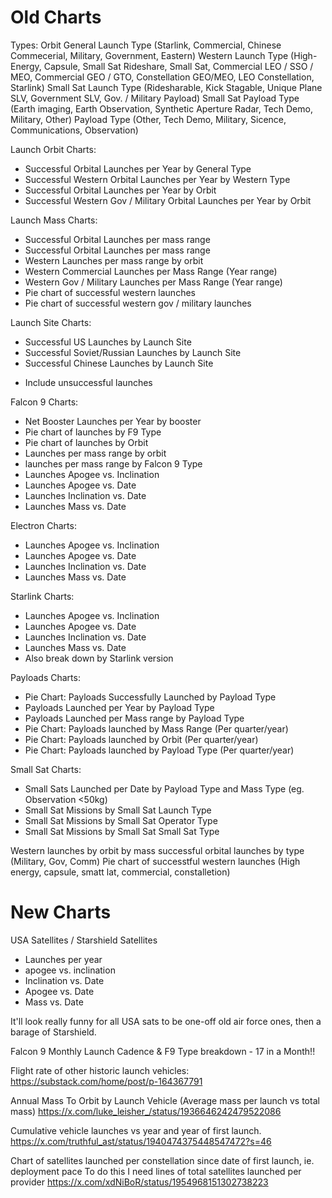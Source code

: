 # Old Charts

Types:
Orbit
General Launch Type (Starlink, Commercial, Chinese Commecerial, Military, Government, Eastern)
Western Launch Type (High-Energy, Capsule, Small Sat Rideshare, Small Sat, Commercial LEO / SSO / MEO, Commercial GEO / GTO, Constellation GEO/MEO, LEO Constellation, Starlink)
Small Sat Launch Type (Ridesharable, Kick Stagable, Unique Plane SLV, Government SLV, Gov. / Military Payload)
Small Sat Payload Type (Earth imaging, Earth Observation, Synthetic Aperture Radar, Tech Demo, Military, Other)
Payload Type (Other, Tech Demo, Military, Sicence, Communications, Observation)

Launch Orbit Charts:
- Successful Orbital Launches per Year by General Type
- Successful Western Orbital Launches per Year by Western Type
- Successful Orbital Launches per Year by Orbit
- Successful Western Gov / Military Orbital Launches per Year by Orbit

Launch Mass Charts:
- Successful Orbital Launches per mass range
- Successful Orbital Launches per mass range
- Western Launches per mass range by orbit
- Western Commercial Launches per Mass Range (Year range)
- Western Gov / Military Launches per Mass Range (Year range)
- Pie chart of successful western launches
- Pie chart of successful western gov / military launches

Launch Site Charts:
- Successful US Launches by Launch Site
- Successful Soviet/Russian Launches by Launch Site
- Successful Chinese Launches by Launch Site
+ Include unsuccessful launches

Falcon 9 Charts:
- Net Booster Launches per Year by booster
- Pie chart of launches by F9 Type
- Pie chart of launches by Orbit
- Launches per mass range by orbit
- launches per mass range by Falcon 9 Type
- Launches Apogee vs. Inclination
- Launches Apogee vs. Date
- Launches Inclination vs. Date
- Launches Mass vs. Date

Electron Charts:
- Launches Apogee vs. Inclination
- Launches Apogee vs. Date
- Launches Inclination vs. Date
- Launches Mass vs. Date

Starlink Charts:
- Launches Apogee vs. Inclination
- Launches Apogee vs. Date
- Launches Inclination vs. Date
- Launches Mass vs. Date
- Also break down by Starlink version

Payloads Charts:
- Pie Chart: Payloads Successfully Launched by Payload Type
- Payloads Launched per Year by Payload Type
- Payloads Launched per Mass range by Payload Type
- Pie Chart: Payloads launched by Mass Range (Per quarter/year)
- Pie Chart: Payloads launched by Orbit (Per quarter/year)
- Pie Chart: Payloads launched by Payload Type (Per quarter/year)

Small Sat Charts:
- Small Sats Launched per Date by Payload Type and Mass Type (eg. Observation <50kg)
- Small Sat Missions by Small Sat Launch Type
- Small Sat Missions by Small Sat Operator Type
- Small Sat Missions by Small Sat Small Sat Type

Western launches by orbit by mass
successful orbital launches by type (Military, Gov, Comm)
Pie chart of successtful western launches (High energy, capsule, smatt lat, commercial, constalletion)

# New Charts
USA Satellites / Starshield Satellites
- Launches per year
- apogee vs. inclination
- Inclination vs. Date
- Apogee vs. Date
- Mass vs. Date

It'll look really funny for all USA sats to be one-off old air force ones, then a barage of Starshield.

Falcon 9 Monthly Launch Cadence & F9 Type breakdown - 17 in a Month!!

Flight rate of other historic launch vehicles:
https://substack.com/home/post/p-164367791

Annual Mass To Orbit by Launch Vehicle (Average mass per launch vs total mass)
https://x.com/luke_leisher_/status/1936646242479522086

Cumulative vehicle launches vs year and year of first launch.
https://x.com/truthful_ast/status/1940474375448547472?s=46

Chart of satellites launched per constellation since date of first launch, ie. deployment pace
To do this I need lines of total satellites launched per provider
https://x.com/xdNiBoR/status/1954968151302738223
